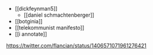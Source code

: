 - [[dickfeynman5]]
	- [[daniel schmachtenberger]]
- [[botginia]]
- [[telekommunist manifesto]]
- [[i annotate]]

https://twitter.com/flancian/status/1406571071961276421
